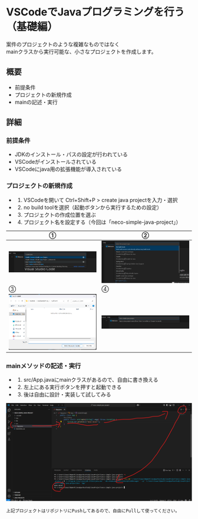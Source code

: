 # VSCodeでJavaプログラミングを行う（基礎編）

案件のプロジェクトのような複雑なものではなく  
mainクラスから実行可能な、小さなプロジェクトを作成します。

## 概要

* 前提条件
* プロジェクトの新規作成
* mainの記述・実行

## 詳細

### 前提条件

* JDKのインストール・パスの設定が行われている
* VSCodeがインストールされている
* VSCodeにjava用の拡張機能が導入されている

### プロジェクトの新規作成

* 1. VSCodeを開いて Ctrl+Shift+P > create java projectを入力・選択
* 2. no build toolを選択（起動ボタンから実行するための設定）
* 3. プロジェクトの作成位置を選ぶ
* 4. プロジェクト名を設定する（今回は「neco-simple-java-project」）

|①|②|
|---|---|
|![image](Images/s_01_newProject.png)|![image](Images/s_02_noBuildTool.png)|
|③|④|
|![image](Images/s_03_selectLocation.png)|![image](Images/s_04_inputProjectName.png)|


### mainメソッドの記述・実行

* 1. src/App.javaにmainクラスがあるので、自由に書き換える
* 2. 左上にある実行ボタンを押すと起動できる
* 3. 後は自由に設計・実装して試してみる

![image](images/s_05_main.png)

```{note}
上記プロジェクトはリポジトリにPushしてあるので、自由にPullして使ってください。
```
